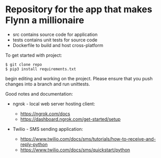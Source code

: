 # Repository for the app that makes Flynn a millionaire

* src contains source code for application
* tests contains unit tests for source code
* Dockerfile to build and host cross-platform


To get started with project:
```[bash]
$ git clone repo
$ pip3 install requirements.txt
```

begin editing and working on the project. Please ensure that you push changes into a branch and run unittests.

Good notes and documentation:
* ngrok - local web server hosting client:
  * https://ngrok.com/docs
  * https://dashboard.ngrok.com/get-started/setup
    
* Twilio - SMS sending application:
  * https://www.twilio.com/docs/sms/tutorials/how-to-receive-and-reply-python
  * https://www.twilio.com/docs/sms/quickstart/python  
